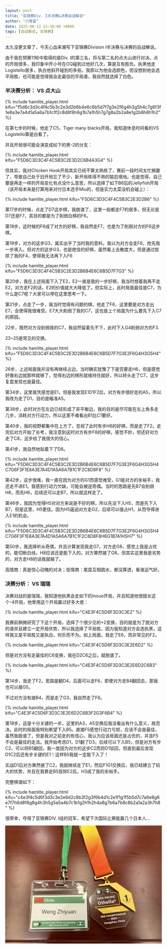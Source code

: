 ```yaml
---
layout: post
title: "亚锦赛Div. I半决赛&决赛自战解说"
author: "六等星"
date: 2025-08-13 22:30:00 +0800
tags: [自战解说, 亚锦赛]
---
```


太久没更文章了，今天心血来潮写下亚锦赛Division I半决赛与决赛的自战解说。

由于我在预赛11轮中取得的是Div. I的第三名，将与第二名的点大山进行对决。点的开局很多，我印象中开小号在OQ碰到过他好几次，算是互有胜负。执黑他走Logistello居多，执白他斜开碰到的多些。我原以为他会选颜色，但没想到他会选平局胜，也可能是觉得我会走最佳的平局谱，我自然就选择了白色。

### 半决赛分析： VS 点大山

{% include hamlite_player.html kifu="f5d6c3d3c4f4c5b3c2e3d2b6b4e6c6b5d7f7g3e2f6g4h3g5h4c7g6f3f1e8a3e7a4d1a5a6a7b1c1f2c8d8f8h6g1b7a1h5h7g7g8a2b2a8e1g2b8h8h1h2" %}

在第七步的时候，他走了C5，Tiger many blacks开局，我知道休息时间看的VS Logistello算是白看了。

并且开局很可能会演变成如下的黑-2的分支：

{% include hamlite_player.html kifu="F5D6C3D3C4F4C5B3C2E3D2C6B4A3G4" %}

但其实，我对Chicken Hook开局其实已经不算太熟练了，赛前一段时间太忙搁置了，导致自己处于旧开局忘了不少，新开局练得不熟的尴尬境地。也是觉得，自己要是再走一样的开局变化有点没什么意思，所以选择了如下B6后的Jellyfish开局（该开局本来是打算用来对付日本选手Miu的，但是实力太菜没机会碰上）：

{% include hamlite_player.html kifu="F5D6C3D3C4F4C5B3C2E3D2B6" %}

第17步的时候，点走了D7这步棋，我脱谱了，这里一般都走F7的居多，但无论是D7还是F7，其目的都是为了削弱白棋的F6。

第18步，这时候的F6成了对方的好棋，我自然走F7，也是为了削弱对方的F6这步棋。

第19步，对方的这步G3，属实出乎了当时我的意料，我以为对方会走F6，抢先我一步填入。但对方的这步G3，也是绝佳的好棋，虽然看上去散度大，但是通过拔除了我的F4，使得我无法再下入F6

{% include hamlite_player.html kifu="F5D6C3D3C4F4C5B3C2E3D2B6B4E6C6B5D7F7G3" %}

第20步，我在上述局面下入了E2，E2一直是我的一步好棋，我当时想着我再不走E2，对方走F2的话，E2的价值就大大降低了。但实际上，此时局面最佳是C7，为什么是C7呢？大家可以停在这里思考一下。

第21步，点走了一步，我当时觉得有问题的棋，他走了F6，这里要是对方走出E7，会使得我很难受。E7大大削弱了我的C7，这也是上个局面为什么要先下入C7的原因。

22步，既然对方没削弱我的C7，我自然留着先不下，此时下入G4削弱对方的F3.

23~25是常见的交换。

{% include hamlite_player.html kifu="F5D6C3D3C4F4C5B3C2E3D2B6B4E6C6B5D7F7G3E2F6G4H3G5H4" %}

26步，上述局面我并没有再继续占边，当时确实犹豫了下是否要走H6，但是感觉好像右边就那样就够了，觉得右边的棋形就维持住就好，所以转头走了C7，这步复盘发现也是最佳。

第34步，这里我凭感觉是E1，但是我发现E1D1F2后，对方有步很好走的A5，所以我改为走了D1，目的是瞄准A5。

第38步，此时对方在左边已经形成了非平衡边，我的目的是尽可能在左上角多走几步，消耗对方行动力，所以这里不难看出B1比C1要好。

第40步，我的视野都集中在上方了，忽视了此时有步H6的好棋，而是走了F2。走完后对方开始了长考，我注意到这时对方有步F8的好棋，感觉不妙，但还好对方走了C8，这步给了我很大的信心。

第41步，我自然地贴着下了D8。

{% include hamlite_player.html kifu="F5D6C3D3C4F4C5B3C2E3D2B6B4E6C6B5D7F7G3E2F6G4H3G5H4C7G6F3F1E8A3E7A4D1A5A6A7B1C1F2C8D8F8" %}

第42步，这步很难，我一直在因为对方的G1而感觉难受，G1是对方的余裕手，我还走不进E1。我感到行动力欠缺，可能会被逆奇偶。当时的思路是先B7会削弱H6，而先H6，后续还可以走B7，所以就这样走了。

第46步，我因为觉得H5对对方来说是不好的棋，所以先没下入H5，而是先下入B7，但是这里，H5更佳。因为H5逼迫对方走G2，后续可以强占H1，从而夺得进入E1的机会。

{% include hamlite_player.html kifu="F5D6C3D3C4F4C5B3C2E3D2B6B4E6C6B5D7F7G3E2F6G4H3G5H4C7G6F3F1E8A3E7A4D1A5A6A7B1C1F2C8D8F8H6G1B7A1H5H7" %}

第50步，我选择听从奇偶，并且计算发现我走G7，对方走G8，感觉上我是占优的，能切断白线，H8应该还是能下入的。对方果然接了G8，但其实这里我是劣势的，对方走H8的话我就输了。

高情商：真是惊心动魄的对决；低情商：尾盘互相跳水，都没算透，看谁运气好。

### 决赛分析： VS 瑞瑞

决赛对战的是瑞瑞，我知道他执黑会走如下的Inoue开局，并且知道他很擅长这个-4开局，他曾用这个开局赢过好多大佬：

{% include hamlite_player.html kifu="C4E3F4C5D6F3D3C3E2" %}

我赛前稍微研究了下这个开局，选择了个很少见的+2变换，目的就是为了脱对方的谱并且建立一定开局优势，所以我选择了平局胜，因为我知道对方会选执黑，这样我又是平局胜又是执白，何乐而不为。如上局面，我走了E6，而非常见的F2。

{% include hamlite_player.html kifu="C4E3F4C5D6F3D3C3E2E6D2" %}

但是对方没有走最佳的C6变换，我在D2C6之后，就脱谱了。

{% include hamlite_player.html kifu="C4E3F4C5D6F3D3C3E2E6D2C6B3" %}

第14步，我走了F2，思路是翻D4，后面可以走F6，即使对方走B4翻回去，那我也可以接G5。

不过对方没有接B4，而是走了G3，我自然走了F6。

{% include hamlite_player.html kifu="C4E3F4C5D6F3D3C3E2E6D2C6B3F2G3F6B4" %}

第18步，这是十分关键的一步。这里的A3，A5交换后我没看出有什么意义，故否决。此时的局面我特别希望下入B5。直接F5感觉行动力亏损，应该不会是最佳，虽然我脱谱了，但是我对之前走的有信心，我认为应该局面还是占优的，并且F5不会是最佳的走法。我开始考虑D1，D1翻了D3，后续可以下入B5，但是对方有步C2，可以将B5翻回，我一度因为对方的这步C2而将D1驳回，但直到最后发现D1C2后还有步关键的E1！这样B5我就一定能下入了！

实战D1后对方果然接了C2，我就继续走了E1，然后F1G1交换后，我已经建立了较大的优势，并且在我靠走B5拔除E2后，H3成了我的余裕手。

完整棋谱如下：

{% include hamlite_player.html kifu="c4e3f4c5d6f3d3c3e2e6d2c6b3f2g3f6b4d1c2e1f1g1f5b5d7c7a6e8g6e7f7h6d8f8g8g4h3h5g5a5a4b7c1b1g2h1h2h4a8g7b6a7b8c8b2a1a2a3h7h8" %}

很荣幸，夺得了亚锦赛DIV. I组的冠军，希望下次国际比赛能赢几个日本人...

![APOC DIVISION I WINNER](/hamlite/image/apoc_div_1_winner.jpg)
